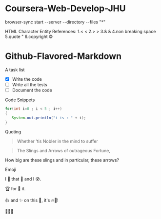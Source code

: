 # Coursera-Web-Develop-JHU

browser-sync start --server --directory --files "*"

HTML Character Entity References:
1.<    &lt;
2.>    &gt;
3.&    &amp;
4.non breaking space &nbsp;
5.quote &quot;
6.copyright &copy;

# Github-Flavored-Markdown

A task list
- [X] Write the code
- [ ] Write all the tests
- [ ] Document the code

Code Snippets
```java
for(int i=0 ; i < 5 ; i++)
{
   System.out.println("i is : " + i);
}
```

Quoting
> Whether 'tis Nobler in the mind to suffer

> The Slings and Arrows of outrageous Fortune,

How big are these slings and in particular, these arrows?

Emoji

I :eyes: that :bug: and I :cold_sweat:.

:trophy: for :microscope: it.

:+1: and :sparkles: on this :ship:, it's :fire::poop:!

:clap::tada::panda_face:
